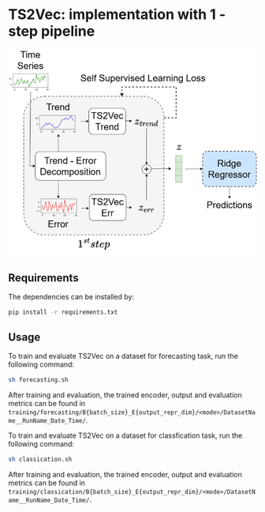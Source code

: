 # TS2Vec: implementation with 1 - step pipeline

<p align="center">
  <img src="./images/ts2vec.png" alt="ts2vec" width="600" />
</p> 

## Requirements

The dependencies can be installed by:
```bash
pip install -r requirements.txt
```

## Usage

To train and evaluate TS2Vec on a dataset for forecasting task, run the following command:

```sh
sh forecasting.sh
```

After training and evaluation, the trained encoder, output and evaluation metrics can be found in `training/forecasting/B{batch_size}_E{output_repr_dim}/<mode>/DatasetName__RunName_Date_Time/`.

To train and evaluate TS2Vec on a dataset for classfication task, run the following command:

```sh
sh classication.sh
```

After training and evaluation, the trained encoder, output and evaluation metrics can be found in `training/classication/B{batch_size}_E{output_repr_dim}/<mode>/DatasetName__RunName_Date_Time/`. 

